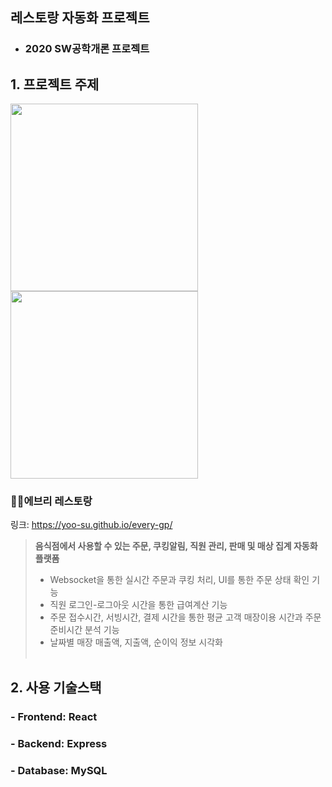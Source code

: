 ## 레스토랑 자동화 프로젝트
+ ### 2020 SW공학개론 프로젝트

## 1. 프로젝트 주제
<div>
<img src="https://user-images.githubusercontent.com/57261470/159628583-a8471d78-f51e-4049-8f7c-728e6085670d.png" height="300">
<img src="https://user-images.githubusercontent.com/57261470/152349502-be8b3fa6-cf9b-438c-b460-bebfd11cc6ab.png" height="300">                   
</div>

### **👨‍🍳에브리 레스토랑**
링크: https://yoo-su.github.io/every-gp/
> **음식점에서 사용할 수 있는 주문, 쿠킹알림, 직원 관리, 판매 및 매상 집계 자동화 플랫폼**
> + Websocket을 통한 실시간 주문과 쿠킹 처리, UI를 통한 주문 상태 확인 기능
> + 직원 로그인-로그아웃 시간을 통한 급여계산 기능
> + 주문 접수시간, 서빙시간, 결제 시간을 통한 평균 고객 매장이용 시간과 주문 준비시간 분석 기능
> + 날짜별 매장 매출액, 지출액, 순이익 정보 시각화
<br></br>

## 2. 사용 기술스택
### - Frontend: React
### - Backend: Express
### - Database: MySQL
